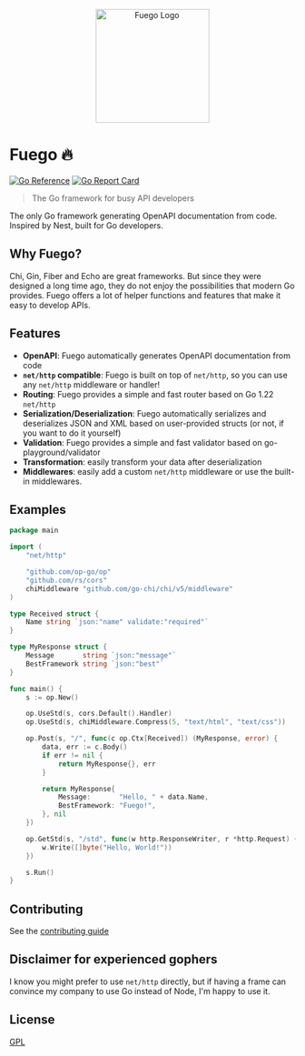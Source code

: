 <p align="center">
  <img src="./data/fuego.svg" height="200" alt="Fuego Logo" />
</p>

# Fuego 🔥

[![Go Reference](https://pkg.go.dev/badge/github.com/go-op/op.svg)](https://pkg.go.dev/github.com/go-op/op)
[![Go Report Card](https://goreportcard.com/badge/github.com/go-op/op)](https://goreportcard.com/report/github.com/go-op/op)

> The Go framework for busy API developers

The only Go framework generating OpenAPI documentation from code. Inspired by Nest, built for Go developers.

## Why Fuego?

Chi, Gin, Fiber and Echo are great frameworks. But since they were designed a long time ago, they do not enjoy the possibilities that modern Go provides. Fuego offers a lot of helper functions and features that make it easy to develop APIs.

## Features

- **OpenAPI**: Fuego automatically generates OpenAPI documentation from code
- **`net/http` compatible**: Fuego is built on top of `net/http`, so you can use any `net/http` middleware or handler!
- **Routing**: Fuego provides a simple and fast router based on Go 1.22 `net/http`
- **Serialization/Deserialization**: Fuego automatically serializes and deserializes JSON and XML based on user-provided structs (or not, if you want to do it yourself)
- **Validation**: Fuego provides a simple and fast validator based on go-playground/validator
- **Transformation**: easily transform your data after deserialization
- **Middlewares**: easily add a custom `net/http` middleware or use the built-in middlewares.

## Examples

```go
package main

import (
	"net/http"

	"github.com/op-go/op"
	"github.com/rs/cors"
	chiMiddleware "github.com/go-chi/chi/v5/middleware"
)

type Received struct {
	Name string `json:"name" validate:"required"`
}

type MyResponse struct {
	Message       string `json:"message"`
	BestFramework string `json:"best"`
}

func main() {
	s := op.New()

	op.UseStd(s, cors.Default().Handler)
	op.UseStd(s, chiMiddleware.Compress(5, "text/html", "text/css"))

	op.Post(s, "/", func(c op.Ctx[Received]) (MyResponse, error) {
		data, err := c.Body()
		if err != nil {
			return MyResponse{}, err
		}

		return MyResponse{
			Message:       "Hello, " + data.Name,
			BestFramework: "Fuego!",
		}, nil
	})

	op.GetStd(s, "/std", func(w http.ResponseWriter, r *http.Request) {
		w.Write([]byte("Hello, World!"))
	})

	s.Run()
}
```

## Contributing

See the [contributing guide](CONTRIBUTING.md)

## Disclaimer for experienced gophers

I know you might prefer to use `net/http` directly, but if having a frame can convince my company to use Go instead of Node, I'm happy to use it.

## License

[GPL](./LICENSE.txt)
